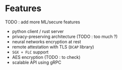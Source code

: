 # Features

TODO : add more ML/secure features

- python client / rust server
- privacy-preserving architecture (TODO : too much ?)
- neural networks encryption at rest 
- remote attestation with TLS (```DCAP``` library)
- ```SGX + FLC``` support
- AES encryption (TODO : to check)
- scalable API using gRPC
